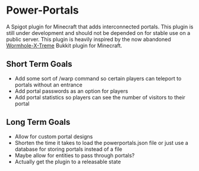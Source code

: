 <h1>Power-Portals</h1>
<p>A Spigot plugin for Minecraft that adds interconnected portals. This plugin is still under development and should not be depended on for stable use on a    public server. This plugin is heavily inspired by the now abandoned <a href="https://github.com/WolfNetDevelopment/Wormhole-X-Treme">Wormhole-X-Treme</a> Bukkit plugin for Minecraft.</p>
<h2>Short Term Goals</h2>
<ul>
  <li>Add some sort of /warp command so certain players can teleport to portals without an entrance</li>
  <li>Add portal passwords as an option for players</li>
  <li>Add portal statistics so players can see the number of visitors to their portal</li>
</ul>
<h2>Long Term Goals</h2>
<ul>
  <li>Allow for custom portal designs</li>
  <li>Shorten the time it takes to load the powerportals.json file or just use a database for storing portals instead of a file</li>
  <li>Maybe allow for entities to pass through portals?</li>
  <li>Actually get the plugin to a releasable state</li>
</ul>
